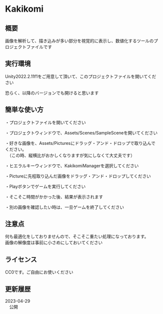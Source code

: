 # Kakikomi

<h2>概要</h2>
<p>画像を解析して、描き込みが多い部分を視覚的に表示し、数値化するツールのプロジェクトファイルです

<h2>実行環境</h2>
<p>Unity2022.2.11f1をご用意して頂いて、このプロジェクトファイルを開いてください</p>
<p>恐らく、以降のバージョンでも開けると思います</p>

<h2>簡単な使い方</h2>
<p>・プロジェクトファイルを開いてください</p>
<p>・プロジェクトウィンドウで、Assets/Scenes/SampleSceneを開いてください</p>
<p>・好きな画像を、Assets/Picturesにドラッグ・アンド・ドロップで取り込んでください。<br>　（この時、縦横比がおかしくなりますが気にしなくて大丈夫です）</p>
<p>・ヒエラルキーウィンドウで、KakikomiManagerを選択してください</p>
<p>・Pictureに先程取り込んだ画像をドラッグ・アンド・ドロップしてください</p>
<p>・Playボタンでゲームを実行してください</p>
<p>・そこそこ時間がかかった後、結果が表示されます</p>
<p>・別の画像を確認したい時は、一旦ゲームを終了してください</p>

<h2>注意点</h2>
<p>何も最適化をしておりませんので、そこそこ重たい処理になっております。<br>画像の解像度は事前に小さめにしておいてください</p>

<h2>ライセンス</h2>
<p>CC0です。ご自由にお使いください</p>

<h2>更新履歴</h2>
<p>2023-04-29<br>　公開</p>
<p></p>
<p></p>
<p></p>
<p></p>
